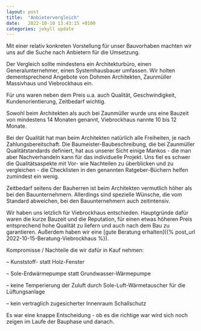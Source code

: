 ```yaml
---
layout: post
title:  "Anbietervergleich"
date:   2022-10-10 13:43:15 +0100
categories: jekyll update
---
```


Mit einer relativ konkreten Vorstellung für unser Bauvorhaben machten wir uns auf die Suche nach Anbietern für die Umsetzung. 

Der Vergleich sollte mindestens ein Architekturbüro, einen Generalunternehmer, einen Systemhausbauer umfassen. Wir holten dementsprechend Angebote von Dohmen Architekten, Zaunmüller Massivhaus und Viebrockhaus ein. 

Für uns waren neben dem Preis u.a. auch Qualität, Geschwindigkeit, Kundenorientierung, Zeitbedarf wichtig. 

Sowohl beim Architekten als auch bei Zaunmüller wurde uns eine Bauzeit von mindestens 14 Monaten genannt, Viebrockhaus nannte 10 bis 12 Monate. 

Bei der Qualität hat man beim Architekten natürlich alle Freiheiten, je nach Zahlungsbereitschaft. Die Baumeister-Baubeschreibung, die bei Zaunmüller Qualitätstandards definiert, hat aus unserer Sicht einige Mankos - die man aber Nachverhandeln kann für das individuelle Projekt. Uns fiel es schwer die Qualitätsaspekte mit Vor- wie Nachteilen zu überblicken und zu vergleichen - die Checklisten in den genannten Ratgeber-Büchern helfen zumindest ein wenig. 

Zeitbedarf seitens der Bauherren ist beim Architekten vermutlich höher als bei den Bauunternehmern. Allerdings sind spezielle Wünsche, die vom Standard abweichen, bei den Bauunternehmern auch zeitintensiv.

Wir haben uns letzlich für Viebrockhaus entschieden. Hauptgründe dafür waren die kurze Bauzeit und die Reputation, für einen etwas höheren Preis entsprechend hohe Qualität zu liefern und auch nach dem Bau zu garantieren. Außerdem haben wir eine [gute Beratung erhalten]({% post_url 2022-10-15-Beratung-Viebrockhaus %}).

Kompromisse / Nachteile die wir dafür in Kauf nehmen: 

– Kunststoff- statt Holz-Fenster 

– Sole-Erdwärmepumpe statt Grundwasser-Wärmepumpe

– keine Temperierung der Zuluft durch Sole-Luft-Wärmetauscher für die Lüftungsanlage

– kein vertraglich zugesicherter Innenraum Schallschutz

Es war eine knappe Entscheidung - ob es die richtige war wird sich noch zeigen im Laufe der Bauphase und danach. 